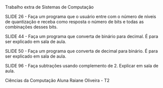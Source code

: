 Trabalho extra de Sistemas de Computação

SLIDE 26 - Faça um programa que o usuário entre com o número de níveis de quantização e receba como resposta o número de bits e todas as combinações desses bits.

SLIDE 44 - Faça um programa que converta de binário para decimal. É para ser explicado em sala de aula.

SLIDE 50 - Faça um programa que converta de decimal para binário. É para ser explicado em sala de aula.

SLIDE 96 - Faça subtrações usando complemento de 2. Explicar em sala de aula.

Ciências da Computação
Aluna Raiane Oliveira - T2
